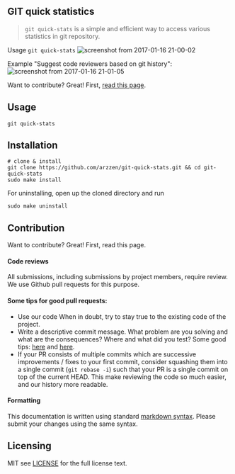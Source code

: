 
## GIT quick statistics

> `git quick-stats` is a simple and efficient way to access various statistics in git repository.

Usage `git quick-stats`
![screenshot from 2017-01-16 21-00-02](https://cloud.githubusercontent.com/assets/6382002/21997447/b8aa40e0-dc2f-11e6-8149-ef2b94f4e167.png)

Example "Suggest code reviewers based on git history":
![screenshot from 2017-01-16 21-01-05](https://cloud.githubusercontent.com/assets/6382002/21997448/b8ae9442-dc2f-11e6-9209-0218cbad52ae.png)

Want to contribute? Great! First, [read this page][].


## Usage

```
git quick-stats
```

## Installation

```
# clone & install
git clone https://github.com/arzzen/git-quick-stats.git && cd git-quick-stats
sudo make install
```

For uninstalling, open up the cloned directory and run

```
sudo make uninstall
```

## Contribution 

Want to contribute? Great! First, read this page.

#### Code reviews
All submissions, including submissions by project members, require review. 
We use Github pull requests for this purpose.

#### Some tips for good pull requests:
* Use our code
  When in doubt, try to stay true to the existing code of the project.
* Write a descriptive commit message. What problem are you solving and what
  are the consequences? Where and what did you test? Some good tips:
  [here](http://robots.thoughtbot.com/5-useful-tips-for-a-better-commit-message)
  and [here](https://www.kernel.org/doc/Documentation/SubmittingPatches).
* If your PR consists of multiple commits which are successive improvements /
  fixes to your first commit, consider squashing them into a single commit
  (`git rebase -i`) such that your PR is a single commit on top of the current
  HEAD. This make reviewing the code so much easier, and our history more
  readable.

#### Formatting

This documentation is written using standard [markdown syntax](https://help.github.com/articles/markdown-basics/). Please submit your changes using the same syntax.

## Licensing
MIT see [LICENSE][] for the full license text.

   [read this page]: http://github.com/arzzen/git-quick-stats/blob/master/CONTRIBUTING.md
   [landing page]: http://arzzen.github.io/git-quick-stats
   [LICENSE]: https://github.com/arzzen/git-quick-stats/blob/master/LICENSE.txt

